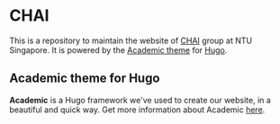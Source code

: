 # CHAI

This is a repository to maintain the website of [CHAI](https://blockchainntu.github.io/chai/) group at NTU Singapore. It is powered by the [Academic theme](https://sourcethemes.com/academic/) for [Hugo](https://gohugo.io/).

## Academic theme for Hugo

**Academic** is a Hugo framework we've used to create our website, in a beautiful and quick way. Get more information about Academic [here](https://github.com/BlockchainNTU/chai/blob/master/themes/academic/README.md).